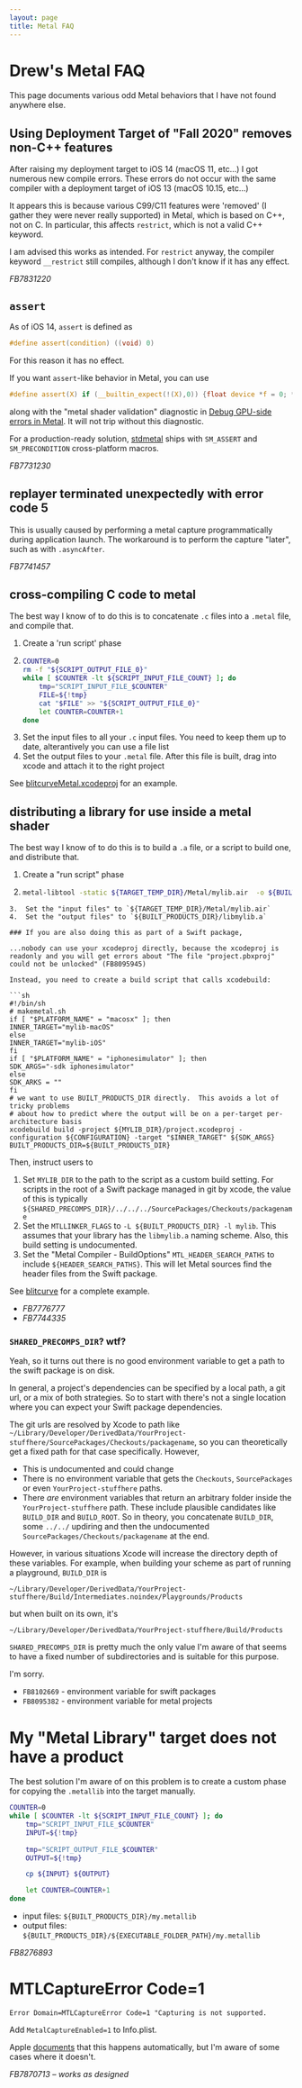 ```yaml
---
layout: page
title: Metal FAQ
---
```


# Drew's Metal FAQ

This page documents various odd Metal behaviors that I have not found anywhere else.

## Using Deployment Target of "Fall 2020" removes non-C++ features

After raising my deployment target to iOS 14 (macOS 11, etc...) I got numerous new compile errors.  These errors do not occur with the same compiler with a deployment target of iOS 13 (macOS 10.15, etc...)

It appears this is because various C99/C11 features were 'removed' (I gather they were never really supported) in Metal, which is based on C++, not on C.  In particular, this affects `restrict`, which is not a valid C++ keyword.

I am advised this works as intended.  For `restrict` anyway, the compiler keyword `__restrict` still compiles, although I don't know if it has any effect.

*FB7831220*

## `assert`

As of iOS 14, `assert` is defined as

```c
#define assert(condition) ((void) 0)
```

For this reason it has no effect.

If you want `assert`-like behavior in Metal, you can use

```c
#define assert(X) if (__builtin_expect(!(X),0)) {float device *f = 0; *f = 0;}
```

along with the "metal shader validation" diagnostic in [Debug GPU-side errors in Metal](https://developer.apple.com/wwdc20/10616).  It will not trip without this diagnostic.

For a production-ready solution, [stdmetal](https://github.com/drewcrawford/stdmetal) ships with `SM_ASSERT` and `SM_PRECONDITION` cross-platform macros.

*FB7731230*

## replayer terminated unexpectedly with error code 5

This is usually caused by performing a metal capture programmatically during application launch.  The workaround is to perform the capture "later", such as with `.asyncAfter`.

*FB7741457*

## cross-compiling C code to metal

The best way I know of to do this is to concatenate `.c` files into a `.metal` file, and compile that.

1.  Create a 'run script' phase
2.  ```sh
	COUNTER=0
	rm -f "${SCRIPT_OUTPUT_FILE_0}"
	while [ $COUNTER -lt ${SCRIPT_INPUT_FILE_COUNT} ]; do
	    tmp="SCRIPT_INPUT_FILE_$COUNTER"
	    FILE=${!tmp}
	    cat "$FILE" >> "${SCRIPT_OUTPUT_FILE_0}"
	    let COUNTER=COUNTER+1
	done
	``` 
3.  Set the input files to all your `.c` input files.  You need to keep them up to date, alterantively you can use a file list
4.  Set the output files to your `.metal` file.  After this file is built, drag into xcode and attach it to the right project

See [blitcurveMetal.xcodeproj](https://github.com/drewcrawford/blitcurve/tree/master/blitcurveMetal.xcodeproj) for an example.


## distributing a library for use inside a metal shader

The best way I know of to do this is to build a `.a` file, or a script to build one, and distribute that.

1.  Create a "run script" phase
2.  ```sh
	metal-libtool -static ${TARGET_TEMP_DIR}/Metal/mylib.air  -o ${BUILT_PRODUCTS_DIR}/libmylib.a
```
3.  Set the "input files" to `${TARGET_TEMP_DIR}/Metal/mylib.air`
4.  Set the "output files" to `${BUILT_PRODUCTS_DIR}/libmylib.a`

### If you are also doing this as part of a Swift package,

...nobody can use your xcodeproj directly, because the xcodeproj is readonly and you will get errors about "The file "project.pbxproj" could not be unlocked" (FB8095945)

Instead, you need to create a build script that calls xcodebuild:

```sh
#!/bin/sh
# makemetal.sh
if [ "$PLATFORM_NAME" = "macosx" ]; then
INNER_TARGET="mylib-macOS"
else
INNER_TARGET="mylib-iOS"
fi
if [ "$PLATFORM_NAME" = "iphonesimulator" ]; then
SDK_ARGS="-sdk iphonesimulator"
else
SDK_ARKS = ""
fi
# we want to use BUILT_PRODUCTS_DIR directly.  This avoids a lot of tricky problems
# about how to predict where the output will be on a per-target per-architecture basis
xcodebuild build -project ${MYLIB_DIR}/project.xcodeproj -configuration ${CONFIGURATION} -target "$INNER_TARGET" ${SDK_ARGS} BUILT_PRODUCTS_DIR=${BUILT_PRODUCTS_DIR}
```

Then, instruct users to
1.  Set `MYLIB_DIR` to the path to the script as a custom build setting.  For scripts in the root of a Swift package managed in git by xcode, the value of this is typically `${SHARED_PRECOMPS_DIR}/../../../SourcePackages/Checkouts/packagename`
2.  Set the `MTLLINKER_FLAGS` to `-L ${BUILT_PRODUCTS_DIR} -l mylib`.  This assumes that your library has the `libmylib.a` naming scheme.  Also, this build setting is undocumented.
3.  Set the "Metal Compiler - BuildOptions" `MTL_HEADER_SEARCH_PATHS` to include `${HEADER_SEARCH_PATHS}`.  This will let Metal sources find the header files from the Swift package.

See [blitcurve](https://github.com/drewcrawford/blitcurve) for a complete example.

* *FB7776777*
* *FB7744335*

### `SHARED_PRECOMPS_DIR`?  wtf?

Yeah, so it turns out there is no good environment variable to get a path to the swift package is on disk.  

In general, a project's dependencies can be specified by a local path, a git url, or a mix of both strategies.  So to start with there's not a single location where you can expect your Swift package dependencies.

The git urls are resolved by Xcode to path like `~/Library/Developer/DerivedData/YourProject-stuffhere/SourcePackages/Checkouts/packagename`, so you can theoretically get a fixed path for that case specifically.  However,

* This is undocumented and could change
* There is no environment variable that gets the `Checkouts`, `SourcePackages` or even `YourProject-stuffhere` paths.
* There *are* environment variables that return an arbitrary folder inside the `YourProject-stuffhere` path.  These include plausible candidates like `BUILD_DIR` and `BUILD_ROOT`.  So in theory, you concatenate `BUILD_DIR`, some `../../` updiring and then the undocumented `SourcePackages/Checkouts/packagename` at the end.

However, in various situations Xcode will increase the directory depth of these variables.  For example, when building your scheme as part of running a playground, `BUILD_DIR` is 

`~/Library/Developer/DerivedData/YourProject-stuffhere/Build/Intermediates.noindex/Playgrounds/Products`

but when built on its own, it's

`~/Library/Developer/DerivedData/YourProject-stuffhere/Build/Products`

`SHARED_PRECOMPS_DIR` is pretty much the only value I'm aware of that seems to have a fixed number of subdirectories and is suitable for this purpose.

I'm sorry.

* `FB8102669` - environment variable for swift packages
* `FB8095382` - environment variable for metal projects


# My "Metal Library" target does not have a product

The best solution I'm aware of on this problem is to create a custom phase for copying the `.metallib` into the target manually.

```bash
COUNTER=0
while [ $COUNTER -lt ${SCRIPT_INPUT_FILE_COUNT} ]; do
    tmp="SCRIPT_INPUT_FILE_$COUNTER"
    INPUT=${!tmp}
    
    tmp="SCRIPT_OUTPUT_FILE_$COUNTER"
    OUTPUT=${!tmp}

    cp ${INPUT} ${OUTPUT}

    let COUNTER=COUNTER+1
done

```

* input files: `${BUILT_PRODUCTS_DIR}/my.metallib`
* output files: `${BUILT_PRODUCTS_DIR}/${EXECUTABLE_FOLDER_PATH}/my.metallib`

*FB8276893*

# MTLCaptureError Code=1

`Error Domain=MTLCaptureError Code=1 "Capturing is not supported.`

Add `MetalCaptureEnabled=1` to Info.plist.

Apple [documents](https://developer.apple.com/documentation/metal/frame_capture_debugging_tools/enabling_frame_capture?language=objc) that this happens automatically, but I'm aware of some cases where it doesn't.

*FB7870713 – works as designed*



